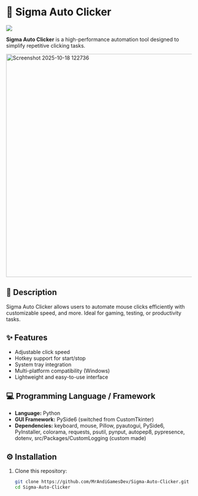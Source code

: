 # 🚀 Sigma Auto Clicker
[![](https://dcbadge.limes.pink/api/server/https://discord.gg/55NEJJRWa5?theme=default-inverted&style=for-the-badge)](https://discord.gg/55NEJJRWa5)

**Sigma Auto Clicker** is a high-performance automation tool designed to simplify repetitive clicking tasks.  

<img width="638" height="606" alt="Screenshot 2025-10-18 122736" src="https://github.com/user-attachments/assets/2486426c-e934-46bc-a7b9-2e4fa6a1c46b" />

## 📝 Description
Sigma Auto Clicker allows users to automate mouse clicks efficiently with customizable speed, and more. Ideal for gaming, testing, or productivity tasks.  

## ✨ Features
- Adjustable click speed  
- Hotkey support for start/stop  
- System tray integration  
- Multi-platform compatibility (Windows)  
- Lightweight and easy-to-use interface 

## 💻 Programming Language / Framework
- **Language:** Python  
- **GUI Framework:** PySide6 (switched from CustomTkinter)  
- **Dependencies:** keyboard, mouse, Pillow, pyautogui, PySide6, PyInstaller, colorama, requests, psutil, pynput, autopep8, pypresence, dotenv, src/Packages/CustomLogging (custom made)   

## ⚙️ Installation
1. Clone this repository:
   ```bash
   git clone https://github.com/MrAndiGamesDev/Sigma-Auto-Clicker.git
   cd Sigma-Auto-Clicker